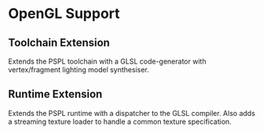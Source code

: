 OpenGL Support
==============


Toolchain Extension
-------------------

Extends the PSPL toolchain with a GLSL code-generator with vertex/fragment
lighting model synthesiser.


Runtime Extension
-----------------

Extends the PSPL runtime with a dispatcher to the GLSL compiler.
Also adds a streaming texture loader to handle a common texture specification.